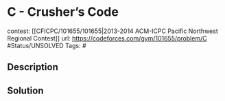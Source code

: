 # C - Crusher’s Code

contest: [[CFICPC/101655/101655|2013-2014 ACM-ICPC Pacific Northwest Regional Contest]]
url: https://codeforces.com/gym/101655/problem/C
#Status/UNSOLVED
Tags: #

## Description

## Solution

